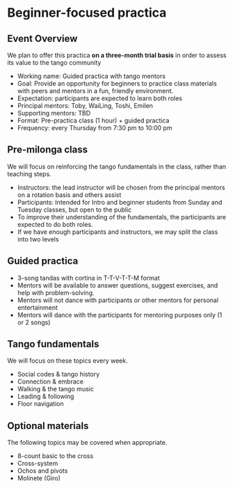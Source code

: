 # Beginner-focused practica

## Event Overview
We plan to offer this practica **on a three-month trial basis** in order to assess its value to the tango community
* Working name: Guided practica with tango mentors
* Goal: Provide an opportunity for beginners to practice class materials with peers and mentors in a fun, friendly environment.
* Expectation: participants are expected to learn both roles
* Principal mentors: Toby, WaiLing, Toshi, Emilen
* Supporting mentors: TBD
* Format: Pre-practica class (1 hour) + guided practica
* Frequency: every Thursday from 7:30 pm to 10:00 pm 

## Pre-milonga class 
We will focus on reinforcing the tango fundamentals in the class, rather than teaching steps. 
* Instructors: the lead instructor will be chosen from the principal mentors on a rotation basis and others assist
* Participants: Intended for Intro and beginner students from Sunday and Tuesday classes, but open to the public 
* To improve their understanding of the fundamentals, the participants are expected to do both roles.
* If we have enough participants and instructors, we may split the class into two levels

## Guided practica
* 3-song tandas with cortina in T-T-V-T-T-M format
* Mentors will be available to answer questions, suggest exercises, and help with problem-solving.
* Mentors will not dance with participants or other mentors for personal entertainment
* Mentors will dance with the participants for mentoring purposes only (1 or 2 songs)

## Tango fundamentals
We will focus on these topics every week. 
* Social codes & tango history
* Connection & embrace
* Walking & the tango music
* Leading & following
* Floor navigation

## Optional materials
The following topics may be covered when appropriate.  
* 8-count basic to the cross
* Cross-system
* Ochos and pivots
* Molinete (Giro)
